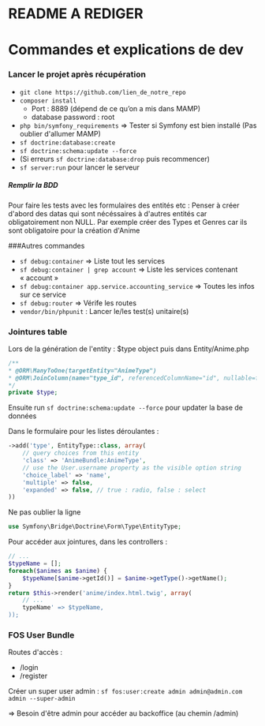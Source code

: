 README A REDIGER
========================




# Commandes et explications de dev

### Lancer le projet après récupération


* `git clone https://github.com/lien_de_notre_repo`
* `composer install`
	- Port : 8889 (dépend de ce qu’on a mis dans MAMP)
	- database password : root
* `php bin/symfony_requirements` => Tester si Symfony est bien installé
(Pas oublier d'allumer MAMP)
* `sf doctrine:database:create`
* `sf doctrine:schema:update --force`
* (Si erreurs `sf doctrine:database:drop` puis recommencer)
* `sf server:run` pour lancer le serveur

##### Remplir la BDD
Pour faire les tests avec les formulaires des entités etc : Penser à créer d'abord des datas qui sont nécéssaires à d'autres entités car obligatoirement non NULL.
Par exemple créer des Types et Genres car ils sont obligatoire pour la création d'Anime

###Autres commandes

* `sf debug:container` => Liste tout les services
* `sf debug:container | grep account` => Liste les services contenant « account » 
* `sf debug:container app.service.accounting_service` => Toutes les infos sur ce service
* `sf debug:router` => Vérife les routes
* `vendor/bin/phpunit` : Lancer le/les test(s) unitaire(s)


### Jointures table 
Lors de la génération de l'entity : $type object puis dans Entity/Anime.php
```php
/**
* @ORM\ManyToOne(targetEntity="AnimeType")
* @ORM\JoinColumn(name="type_id", referencedColumnName="id", nullable=false)
*/
private $type;
```
Ensuite run `sf doctrine:schema:update --force` pour updater la base de données

Dans le formulaire pour les listes déroulantes :
```php
->add('type', EntityType::class, array(
    // query choices from this entity
    'class' => 'AnimeBundle:AnimeType',
    // use the User.username property as the visible option string
    'choice_label' => 'name',
    'multiple' => false,
    'expanded' => false, // true : radio, false : select
))
```
Ne pas oublier la ligne 
```php 
use Symfony\Bridge\Doctrine\Form\Type\EntityType;
```
Pour accéder aux jointures, dans les controllers : 
```php
// ...
$typeName = [];
foreach($animes as $anime) {
    $typeName[$anime->getId()] = $anime->getType()->getName();
}
return $this->render('anime/index.html.twig', array(
    // ...
    typeName' => $typeName,
));
```

### FOS User Bundle
Routes d'accès : 
* /login
* /register

Créer un super user admin : `sf fos:user:create admin admin@admin.com admin --super-admin`

=> Besoin d'être admin pour accéder au backoffice (au chemin /admin)


